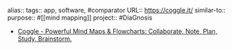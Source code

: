 alias::
tags:: app, software, #comparator 
URL:: https://coggle.it/ 
similar-to::
purpose:: #[[mind mapping]]
project:: #DiaGnosis
- [Coggle - Powerful Mind Maps & Flowcharts: Collaborate, Note, Plan, Study, Brainstorm.](https://coggle.it/)